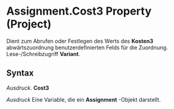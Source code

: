 
# Assignment.Cost3 Property (Project)

Dient zum Abrufen oder Festlegen des Werts des  **Kosten3** abwärtszuordnung benutzerdefinierten Felds für die Zuordnung. Lese-/Schreibzugriff **Variant**.


## Syntax

 _Ausdruck_. **Cost3**

 _Ausdruck_ Eine Variable, die ein **Assignment** -Objekt darstellt.

